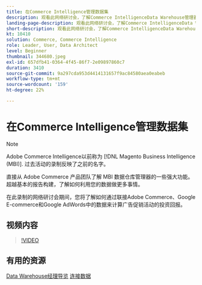 ```yaml
---
title: 在Commerce Intelligence管理数据集
description: 观看此网络研讨会，了解Commerce IntelligenceData Warehouse管理器的一些强大功能。
landing-page-description: 观看此网络研讨会，了解Commerce IntelligenceData Warehouse管理器的一些强大功能。
short-description: 观看此网络研讨会，了解Commerce IntelligenceData Warehouse管理器的一些强大功能。
kt: 10410
solution: Commerce, Commerce Intelligence
role: Leader, User, Data Architect
level: Beginner
thumbnail: 344680.jpeg
exl-id: 657dfb41-0364-4f45-86f7-2e09897860c7
duration: 3410
source-git-commit: 9a297cda953d4414131657f9ac84580aea0eabeb
workflow-type: tm+mt
source-wordcount: '159'
ht-degree: 22%

---
```


# 在Commerce Intelligence管理数据集

>[!NOTE]
>
>Adobe Commerce Intelligence以前称为 [!DNL Magento Business Intelligence (MBI)]. 过去活动的录制反映了之前的名字。

直接从 Adobe Commerce 产品团队了解 MBI 数据仓库管理器的一些强大功能。超越基本的报告构建，了解如何利用您的数据做更多事情。

在此录制的网络研讨会期间，您将了解如何通过联接Adobe Commerce、Google E-commerce和Google AdWords中的数据来计算广告促销活动的投资回报。

## 视频内容

>[!VIDEO](https://video.tv.adobe.com/v/344680?quality=12&learn=on)

## 有用的资源

[Data Warehouse经理导览](https://experienceleague.adobe.com/docs/commerce-business-intelligence/mbi/analyze/warehouse-manager/tour-dwm.html)
[连接数据](https://experienceleague.adobe.com/docs/commerce-business-intelligence/mbi/analyze/connecting/connecting-data.html)
